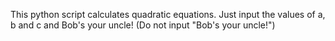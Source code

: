 This python script calculates quadratic equations. Just input the values of a, b and c and Bob's your uncle!
(Do not input "Bob's your uncle!")
